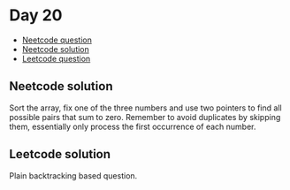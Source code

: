 # Day 20

- [Neetcode question](https://leetcode.com/problems/binary-search/)
- [Neetcode solution](https://leetcode.com/problems/3sum/)
- [Leetcode question](https://leetcode.com/problems/construct-the-lexicographically-largest-valid-sequence/)

## Neetcode solution

Sort the array, fix one of the three numbers and use two pointers to find all possible pairs that sum to zero.
Remember to avoid duplicates by skipping them, essentially only process the first occurrence of each number. 

## Leetcode solution

Plain backtracking based question.
